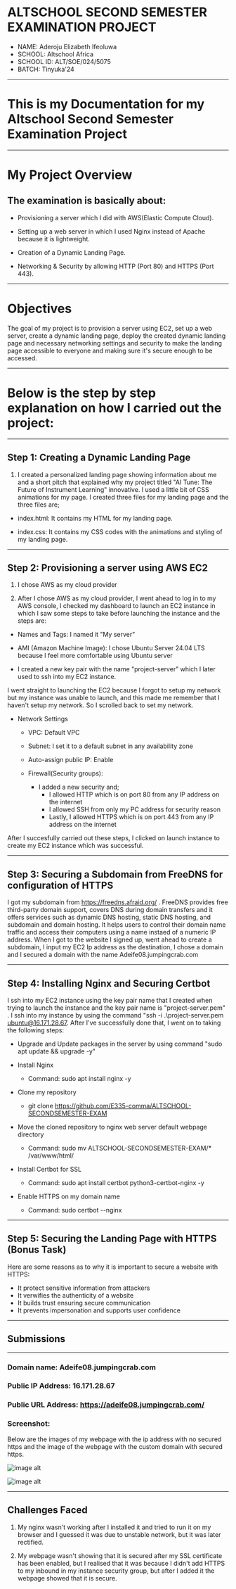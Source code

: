 # ALTSCHOOL SECOND SEMESTER EXAMINATION PROJECT

- NAME: Aderoju Elizabeth Ifeoluwa
- SCHOOL: Altschool Africa
- SCHOOL ID: ALT/SOE/024/5075
- BATCH: Tinyuka'24

---

# This is my Documentation for my Altschool Second Semester Examination Project

---

# My Project Overview

## The examination is basically about:
- Provisioning a server which I did with AWS(Elastic Compute Cloud).

- Setting up a web server in which I used Nginx instead of Apache because it is lightweight.

- Creation of a Dynamic Landing Page. 

- Networking & Security by allowing HTTP (Port 80) and HTTPS (Port 443).

---

# Objectives

The goal of my project is to provision a server using EC2, set up a web server, create a dynamic landing page, deploy the created dynamic landing page and necessary networking settings and security to make the landing page accessible to everyone and making sure it's secure enough to be accessed.

---

# Below is the step by step explanation on how I carried out the project:

---

## Step 1: Creating a Dynamic Landing Page

1. I created a personalized landing page showing information about me and a short pitch that explained why my project titled "AI Tune: The Future of Instrument Learning" innovative. I used a little bit of CSS animations for my page.
I created three files for my landing page and the three files are;


- index.html: It contains my HTML for my landing page.

- index.css: It contains my CSS codes with the animations and styling of my landing page.

---

## Step 2: Provisioning a server using AWS EC2

1. I chose AWS as my cloud provider

2. After I chose AWS as my cloud provider, I went ahead to log in to my AWS console, I checked my dashboard to launch an EC2 instance in which I saw some steps to take before launching the instance and the steps are:

- Names and Tags: I named it "My server"

- AMI (Amazon Machine Image): I chose Ubuntu Server 24.04 LTS because I feel more comfortable using Ubuntu server

- I created a new key pair with the name "project-server" which I later used to ssh into my EC2 instance.

I went straight to launching the EC2 because I forgot to setup my network but my instance was unable to launch, and this made me remember that I haven't setup my network. So I scrolled back to set my network.

- Network Settings

    - VPC: Default VPC

    - Subnet: I set it to a default subnet in any availability zone

    - Auto-assign public IP: Enable

    - Firewall(Security groups): 
        - I added a new security and;
            - I allowed HTTP which is on port 80 from any  IP address on the internet
            - I allowed SSH from only my PC address for security reason
            - Lastly, I allowed HTTPS which is on port 443 from any IP address on the internet

After I succesfully carried out these steps, I clicked on launch instance to create my EC2 instance which was successful.

---

## Step 3: Securing a Subdomain from FreeDNS for configuration of HTTPS

I got my subdomain from https://freedns.afraid.org/ . FreeDNS provides free third-party domain support, covers DNS during domain transfers and it offers services such as dynamic DNS hosting, static DNS hosting, and subdomain and domain hosting. It helps users to control their domain name traffic and  access their computers using a name instaed of a numeric IP address. When I got to the website I signed up, went ahead to create a subdomain, I input my EC2 Ip address as the destination, I chose a domain and I secured a domain with the name Adeife08.jumpingcrab.com

---

## Step 4: Installing Nginx and Securing Certbot 

I ssh into my EC2 instance using the key pair name that I created when trying to launch the instance and the key pair name is "project-server.pem" . I ssh into my instance by using the command "ssh -i .\project-server.pem ubuntu@16.171.28.67.
After I've successfully done that, I went on to taking the following steps:
    
- Upgrade and Update packages in the server by using command "sudo apt update && upgrade -y"

- Install Nginx
    - Command: sudo apt install nginx -y

- Clone my repository
    - git clone https://github.com/E335-comma/ALTSCHOOL-SECONDSEMESTER-EXAM


- Move the cloned repository to nginx web server default webpage directory
    - Command: sudo mv ALTSCHOOL-SECONDSEMESTER-EXAM/* /var/www/html/

- Install Certbot for SSL
    - Command: sudo apt install certbot python3-certbot-nginx -y

- Enable HTTPS on my domain name
    - Command: sudo certbot --nginx

---

## Step 5: Securing the Landing Page with HTTPS (Bonus Task)

Here are some reasons as to why it is important to secure a website with HTTPS:

- It protect sensitive information from attackers
- It verwifies the authenticity of a website
- It builds trust ensuring secure communication
- It prevents impersonation and supports user confidence

---

## Submissions

---

### Domain name: Adeife08.jumpingcrab.com

### Public IP Address: 16.171.28.67

### Public URL Address: https://adeife08.jumpingcrab.com/

### Screenshot:
Below are the images of my webpage with the ip address with no secured https and the image of the webpage with the custom domain with secured https.

![image alt](https://github.com/E335-comma/ALTSCHOOL-SECONDSEMESTER-EXAM/blob/main/Ip%20address.png)

![image alt](https://github.com/E335-comma/ALTSCHOOL-SECONDSEMESTER-EXAM/blob/main/Secured%20domain%20name.png)

---

## Challenges Faced

1. My nginx wasn't working after I installed it and tried to run it on my browser and I guessed it was due to unstable network, but it was later rectified.

2. My webpage wasn't showing that it is secured after my SSL certificate has been enabled, but I realised that it was because I didn't add HTTPS to my inbound in my instance security group, but after I added it the webpage showed that it is secure.  








